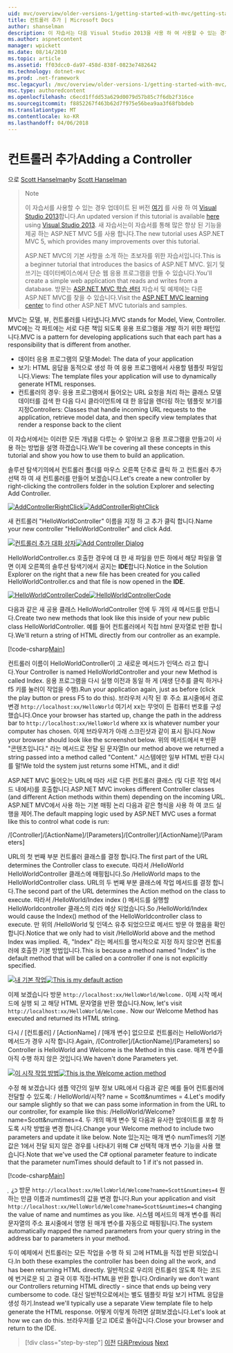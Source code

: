 ```yaml
---
uid: mvc/overview/older-versions-1/getting-started-with-mvc/getting-started-with-mvc-part2
title: 컨트롤러 추가 | Microsoft Docs
author: shanselman
description: 이 자습서는 다음 Visual Studio 2013을 사용 하 여 사용할 수 있는 경우 업데이트 된 버전입니다. T 보다 많은 향상 된 기능을 제공 하는 ASP.NET MVC 5를 사용 하는 새 자습서 중...
ms.author: aspnetcontent
manager: wpickett
ms.date: 08/14/2010
ms.topic: article
ms.assetid: ff03dcc0-da97-458d-838f-0823e7482642
ms.technology: dotnet-mvc
ms.prod: .net-framework
msc.legacyurl: /mvc/overview/older-versions-1/getting-started-with-mvc/getting-started-with-mvc-part2
msc.type: authoredcontent
ms.openlocfilehash: c6ecd1ffdd53a629d0079d57b85c7f6db2f316ce
ms.sourcegitcommit: f8852267f463b62d7f975e56bea9aa3f68fbbdeb
ms.translationtype: MT
ms.contentlocale: ko-KR
ms.lasthandoff: 04/06/2018
---
```

<a name="adding-a-controller"></a><span data-ttu-id="8332d-104">컨트롤러 추가</span><span class="sxs-lookup"><span data-stu-id="8332d-104">Adding a Controller</span></span>
====================
<span data-ttu-id="8332d-105">으로 [Scott Hanselman](https://github.com/shanselman)</span><span class="sxs-lookup"><span data-stu-id="8332d-105">by [Scott Hanselman](https://github.com/shanselman)</span></span>

> > [!NOTE]
> > <span data-ttu-id="8332d-106">이 자습서를 사용할 수 있는 경우 업데이트 된 버전 [여기](../../getting-started/introduction/getting-started.md) 를 사용 하 여 [Visual Studio 2013](https://www.microsoft.com/visualstudio/eng/2013-downloads)합니다.</span><span class="sxs-lookup"><span data-stu-id="8332d-106">An updated version if this tutorial is available [here](../../getting-started/introduction/getting-started.md) using [Visual Studio 2013](https://www.microsoft.com/visualstudio/eng/2013-downloads).</span></span> <span data-ttu-id="8332d-107">새 자습서는이 자습서를 통해 많은 향상 된 기능을 제공 하는 ASP.NET MVC 5를 사용 합니다.</span><span class="sxs-lookup"><span data-stu-id="8332d-107">The new tutorial uses ASP.NET MVC 5, which provides many improvements over this tutorial.</span></span>
> 
> 
> <span data-ttu-id="8332d-108">ASP.NET MVC의 기본 사항을 소개 하는 초보자를 위한 자습서입니다.</span><span class="sxs-lookup"><span data-stu-id="8332d-108">This is a beginner tutorial that introduces the basics of ASP.NET MVC.</span></span> <span data-ttu-id="8332d-109">읽기 및 쓰기는 데이터베이스에서 단순 웹 응용 프로그램을 만들 수 있습니다.</span><span class="sxs-lookup"><span data-stu-id="8332d-109">You'll create a simple web application that reads and writes from a database.</span></span> <span data-ttu-id="8332d-110">방문는 [ASP.NET MVC 학습 센터](../../../index.md) 자습서 및 예제에는 다른 ASP.NET MVC를 찾을 수 있습니다.</span><span class="sxs-lookup"><span data-stu-id="8332d-110">Visit the [ASP.NET MVC learning center](../../../index.md) to find other ASP.NET MVC tutorials and samples.</span></span>


<span data-ttu-id="8332d-111">MVC는 모델, 뷰, 컨트롤러를 나타냅니다.</span><span class="sxs-lookup"><span data-stu-id="8332d-111">MVC stands for Model, View, Controller.</span></span> <span data-ttu-id="8332d-112">MVC에는 각 파트에는 서로 다른 책임 되도록 응용 프로그램을 개발 하기 위한 패턴입니다.</span><span class="sxs-lookup"><span data-stu-id="8332d-112">MVC is a pattern for developing applications such that each part has a responsibility that is different from another.</span></span>

- <span data-ttu-id="8332d-113">데이터 응용 프로그램의 모델:</span><span class="sxs-lookup"><span data-stu-id="8332d-113">Model: The data of your application</span></span>
- <span data-ttu-id="8332d-114">보기: HTML 응답을 동적으로 생성 하 여 응용 프로그램에서 사용할 템플릿 파일입니다.</span><span class="sxs-lookup"><span data-stu-id="8332d-114">Views: The template files your application will use to dynamically generate HTML responses.</span></span>
- <span data-ttu-id="8332d-115">컨트롤러의 경우: 응용 프로그램에서 들어오는 URL 요청을 처리 하는 클래스 모델 데이터를 검색 한 다음 다시 클라이언트에 대 한 응답을 렌더링 하는 템플릿 보기를 지정</span><span class="sxs-lookup"><span data-stu-id="8332d-115">Controllers: Classes that handle incoming URL requests to the application, retrieve model data, and then specify view templates that render a response back to the client</span></span>

<span data-ttu-id="8332d-116">이 자습서에서는 이러한 모든 개념을 다루는 수 알아보고 응용 프로그램을 만들고이 사용 하는 방법을 설명 하겠습니다.</span><span class="sxs-lookup"><span data-stu-id="8332d-116">We'll be covering all these concepts in this tutorial and show you how to use them to build an application.</span></span>

<span data-ttu-id="8332d-117">솔루션 탐색기의에서 컨트롤러 폴더를 마우스 오른쪽 단추로 클릭 하 고 컨트롤러 추가 선택 하 여 새 컨트롤러를 만들어 보겠습니다.</span><span class="sxs-lookup"><span data-stu-id="8332d-117">Let's create a new controller by right-clicking the controllers folder in the solution Explorer and selecting Add Controller.</span></span>

<span data-ttu-id="8332d-118">[![AddControllerRightClick](getting-started-with-mvc-part2/_static/image2.png)](getting-started-with-mvc-part2/_static/image1.png)</span><span class="sxs-lookup"><span data-stu-id="8332d-118">[![AddControllerRightClick](getting-started-with-mvc-part2/_static/image2.png)](getting-started-with-mvc-part2/_static/image1.png)</span></span>

<span data-ttu-id="8332d-119">새 컨트롤러 "HelloWorldController" 이름을 지정 하 고 추가 클릭 합니다.</span><span class="sxs-lookup"><span data-stu-id="8332d-119">Name your new controller "HelloWorldController" and click Add.</span></span>

<span data-ttu-id="8332d-120">[![컨트롤러 추가 대화 상자](getting-started-with-mvc-part2/_static/image4.png)](getting-started-with-mvc-part2/_static/image3.png)</span><span class="sxs-lookup"><span data-stu-id="8332d-120">[![Add Controller Dialog](getting-started-with-mvc-part2/_static/image4.png)](getting-started-with-mvc-part2/_static/image3.png)</span></span>

<span data-ttu-id="8332d-121">HelloWorldController.cs 호출한 경우에 대 한 새 파일을 만든 하에서 해당 파일을 열면 이제 오른쪽의 솔루션 탐색기에서 공지는 **IDE**합니다.</span><span class="sxs-lookup"><span data-stu-id="8332d-121">Notice in the Solution Explorer on the right that a new file has been created for you called HelloWorldController.cs and that file is now opened in the **IDE**.</span></span>

<span data-ttu-id="8332d-122">[![HelloWorldControllerCode](getting-started-with-mvc-part2/_static/image6.png)](getting-started-with-mvc-part2/_static/image5.png)</span><span class="sxs-lookup"><span data-stu-id="8332d-122">[![HelloWorldControllerCode](getting-started-with-mvc-part2/_static/image6.png)](getting-started-with-mvc-part2/_static/image5.png)</span></span>

<span data-ttu-id="8332d-123">다음과 같은 새 공용 클래스 HelloWorldController 안에 두 개의 새 메서드를 만듭니다.</span><span class="sxs-lookup"><span data-stu-id="8332d-123">Create two new methods that look like this inside of your new public class HelloWorldController.</span></span> <span data-ttu-id="8332d-124">예를 들어 컨트롤러에서 직접 html 문자열로 반환 합니다.</span><span class="sxs-lookup"><span data-stu-id="8332d-124">We'll return a string of HTML directly from our controller as an example.</span></span>

[!code-csharp[Main](getting-started-with-mvc-part2/samples/sample1.cs)]

<span data-ttu-id="8332d-125">컨트롤러 이름이 HelloWorldController이 고 새로운 메서드가 인덱스 라고 합니다.</span><span class="sxs-lookup"><span data-stu-id="8332d-125">Your Controller is named HelloWorldController and your new Method is called Index.</span></span> <span data-ttu-id="8332d-126">응용 프로그램을 다시 실행 이전과 동일 하 게 (재생 단추를 클릭 하거나 f5 키를 눌러이 작업을 수행).</span><span class="sxs-lookup"><span data-stu-id="8332d-126">Run your application again, just as before (click the play button or press F5 to do this).</span></span> <span data-ttu-id="8332d-127">브라우저 시작 된 후 주소 표시줄에서 경로 변경 `http://localhost:xx/HelloWorld` 여기서 xx는 무엇이 든 컴퓨터 번호를 구성 했습니다.</span><span class="sxs-lookup"><span data-stu-id="8332d-127">Once your browser has started up, change the path in the address bar to `http://localhost:xx/HelloWorld` where xx is whatever number your computer has chosen.</span></span> <span data-ttu-id="8332d-128">이제 브라우저가 아래 스크린샷과 같이 표시 됩니다.</span><span class="sxs-lookup"><span data-stu-id="8332d-128">Now your browser should look like the screenshot below.</span></span> <span data-ttu-id="8332d-129">위의 메서드에서 म 반환 "콘텐츠입니다." 라는 메서드로 전달 된 문자열</span><span class="sxs-lookup"><span data-stu-id="8332d-129">In our method above we returned a string passed into a method called "Content."</span></span> <span data-ttu-id="8332d-130">시스템에만 일부 HTML 반환 다시를 말!</span><span class="sxs-lookup"><span data-stu-id="8332d-130">We told the system just returns some HTML, and it did!</span></span>

<span data-ttu-id="8332d-131">ASP.NET MVC 들어오는 URL에 따라 서로 다른 컨트롤러 클래스 (및 다른 작업 메서드 내에서)를 호출합니다.</span><span class="sxs-lookup"><span data-stu-id="8332d-131">ASP.NET MVC invokes different Controller classes (and different Action methods within them) depending on the incoming URL.</span></span> <span data-ttu-id="8332d-132">ASP.NET MVC에서 사용 하는 기본 매핑 논리 다음과 같은 형식을 사용 하 여 코드 실행을 제어.</span><span class="sxs-lookup"><span data-stu-id="8332d-132">The default mapping logic used by ASP.NET MVC uses a format like this to control what code is run:</span></span>

<span data-ttu-id="8332d-133">/[Controller]/[ActionName]/[Parameters]</span><span class="sxs-lookup"><span data-stu-id="8332d-133">/[Controller]/[ActionName]/[Parameters]</span></span>

<span data-ttu-id="8332d-134">URL의 첫 번째 부분 컨트롤러 클래스를 결정 합니다.</span><span class="sxs-lookup"><span data-stu-id="8332d-134">The first part of the URL determines the Controller class to execute.</span></span> <span data-ttu-id="8332d-135">따라서 /HelloWorld HelloWorldController 클래스에 매핑됩니다.</span><span class="sxs-lookup"><span data-stu-id="8332d-135">So /HelloWorld maps to the HelloWorldController class.</span></span> <span data-ttu-id="8332d-136">URL의 두 번째 부분 클래스에 작업 메서드를 결정 합니다.</span><span class="sxs-lookup"><span data-stu-id="8332d-136">The second part of the URL determines the Action method on the class to execute.</span></span> <span data-ttu-id="8332d-137">따라서 /HelloWorld/Index index () 메서드를 실행할 HelloWorldcontroller 클래스의 리라 예상 되었습니다.</span><span class="sxs-lookup"><span data-stu-id="8332d-137">So /HelloWorld/Index would cause the Index() method of the HelloWorldcontroller class to execute.</span></span> <span data-ttu-id="8332d-138">만 위의 /HelloWorld 및 인덱스 유추 되었으므로 메서드 방문 야 했음을 확인 합니다.</span><span class="sxs-lookup"><span data-stu-id="8332d-138">Notice that we only had to visit /HelloWorld above and the method Index was implied.</span></span> <span data-ttu-id="8332d-139">즉, "Index" 라는 메서드를 명시적으로 지정 하지 않으면 컨트롤러에 호출한 기본 방법입니다.</span><span class="sxs-lookup"><span data-stu-id="8332d-139">This is because a method named "Index" is the default method that will be called on a controller if one is not explicitly specified.</span></span>

<span data-ttu-id="8332d-140">[![내 기본 작업](getting-started-with-mvc-part2/_static/image8.png)](getting-started-with-mvc-part2/_static/image7.png)</span><span class="sxs-lookup"><span data-stu-id="8332d-140">[![This is my default action](getting-started-with-mvc-part2/_static/image8.png)](getting-started-with-mvc-part2/_static/image7.png)</span></span>

<span data-ttu-id="8332d-141">이제 보겠습니다 방문 `http://localhost:xx/HelloWorld/Welcome.` 이제 시작 메서드에 실행 되 고 해당 HTML 문자열을 반환 했습니다.</span><span class="sxs-lookup"><span data-stu-id="8332d-141">Now, let's visit `http://localhost:xx/HelloWorld/Welcome.` Now our Welcome Method has executed and returned its HTML string.</span></span>

<span data-ttu-id="8332d-142">다시 / [컨트롤러] / [ActionName] / [매개 변수] 없으므로 컨트롤러는 HelloWorld가 메서드가 경우 시작 합니다.</span><span class="sxs-lookup"><span data-stu-id="8332d-142">Again, /[Controller]/[ActionName]/[Parameters] so Controller is HelloWorld and Welcome is the Method in this case.</span></span> <span data-ttu-id="8332d-143">매개 변수를 아직 수행 하지 않은 것입니다.</span><span class="sxs-lookup"><span data-stu-id="8332d-143">We haven't done Parameters yet.</span></span>

<span data-ttu-id="8332d-144">[![이 시작 작업 방법](getting-started-with-mvc-part2/_static/image10.png)](getting-started-with-mvc-part2/_static/image9.png)</span><span class="sxs-lookup"><span data-stu-id="8332d-144">[![This is the Welcome action method](getting-started-with-mvc-part2/_static/image10.png)](getting-started-with-mvc-part2/_static/image9.png)</span></span>

<span data-ttu-id="8332d-145">수정 해 보겠습니다 샘플 약간의 일부 정보 URL에서 다음과 같은 예를 들어 컨트롤러에 전달할 수 있도록: / HelloWorld/시작? name = Scott&amp;numtimes = 4.</span><span class="sxs-lookup"><span data-stu-id="8332d-145">Let's modify our sample slightly so that we can pass some information in from the URL to our controller, for example like this: /HelloWorld/Welcome?name=Scott&amp;numtimes=4.</span></span> <span data-ttu-id="8332d-146">두 개의 매개 변수 및 다음과 유사한 업데이트를 포함 하도록 시작 방법을 변경 합니다.</span><span class="sxs-lookup"><span data-stu-id="8332d-146">Change your Welcome method to include two parameters and update it like below.</span></span> <span data-ttu-id="8332d-147">Note 있는지는 매개 변수 numTimes의 기본값은 1에서 전달 되지 않은 경우를 나타내기 위해 C# 선택적 매개 변수 기능을 사용 했습니다.</span><span class="sxs-lookup"><span data-stu-id="8332d-147">Note that we've used the C# optional parameter feature to indicate that the parameter numTimes should default to 1 if it's not passed in.</span></span>

[!code-csharp[Main](getting-started-with-mvc-part2/samples/sample2.cs)]

<span data-ttu-id="8332d-148">ְ ְ ¿כ 방문 `http://localhost:xx/HelloWorld/Welcome?name=Scott&numtimes=4` 원하는 만큼 이름과 numtimes의 값을 변경 합니다.</span><span class="sxs-lookup"><span data-stu-id="8332d-148">Run your application and visit `http://localhost:xx/HelloWorld/Welcome?name=Scott&numtimes=4` changing the value of name and numtimes as you like.</span></span> <span data-ttu-id="8332d-149">시스템 메서드의 매개 변수를 쿼리 문자열의 주소 표시줄에서 명명 된 매개 변수를 자동으로 매핑됩니다.</span><span class="sxs-lookup"><span data-stu-id="8332d-149">The system automatically mapped the named parameters from your query string in the address bar to parameters in your method.</span></span>

<span data-ttu-id="8332d-150">두이 예제에서 컨트롤러는 모든 작업을 수행 하 되 고에 HTML을 직접 반환 되었습니다.</span><span class="sxs-lookup"><span data-stu-id="8332d-150">In both these examples the controller has been doing all the work, and has been returning HTML directly.</span></span> <span data-ttu-id="8332d-151">일반적으로 우리의 컨트롤러 않도록 하는 코드에 번거로운 되 고 결국 이후 직접-HTML을 반환 합니다.</span><span class="sxs-lookup"><span data-stu-id="8332d-151">Ordinarily we don't want our Controllers returning HTML directly - since that ends up being very cumbersome to code.</span></span> <span data-ttu-id="8332d-152">대신 일반적으로에서는 별도 템플릿 파일 보기 HTML 응답을 생성 하기.</span><span class="sxs-lookup"><span data-stu-id="8332d-152">Instead we'll typically use a separate View template file to help generate the HTML response.</span></span> <span data-ttu-id="8332d-153">어떻게 이렇게 하려면 살펴보겠습니다.</span><span class="sxs-lookup"><span data-stu-id="8332d-153">Let's look at how we can do this.</span></span> <span data-ttu-id="8332d-154">브라우저를 닫고 IDE로 돌아갑니다.</span><span class="sxs-lookup"><span data-stu-id="8332d-154">Close your browser and return to the IDE.</span></span>

> [!div class="step-by-step"]
> <span data-ttu-id="8332d-155">[이전](getting-started-with-mvc-part1.md)
> [다음](getting-started-with-mvc-part3.md)</span><span class="sxs-lookup"><span data-stu-id="8332d-155">[Previous](getting-started-with-mvc-part1.md)
[Next](getting-started-with-mvc-part3.md)</span></span>
